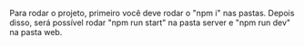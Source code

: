 Para rodar o projeto, primeiro você deve rodar o "npm i" nas pastas. Depois disso, será possível rodar "npm run start" na pasta server e "npm run dev" na pasta web.
